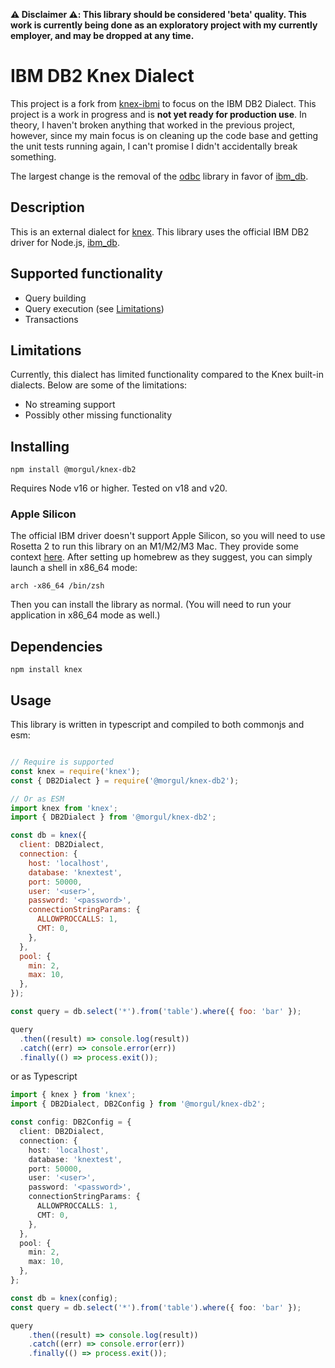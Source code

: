 **⚠️ Disclaimer ⚠️: This library should be considered 'beta' quality. This work is currently being done as an
exploratory project with my currently employer, and may be dropped at any time.**

# IBM DB2 Knex Dialect

This project is a fork from [knex-ibmi][] to focus on the IBM DB2 Dialect. This project is a work in progress and is 
**not yet ready for production use**. In theory, I haven't broken anything that worked in the previous project, 
however, 
since my main focus is on cleaning up the code base and getting the unit tests running again, I can't promise I didn't 
accidentally break something.

The largest change is the removal of the [odbc][] library in favor of [ibm_db][].

## Description

This is an external dialect for [knex][]. This library uses the official IBM DB2 driver for Node.js, [ibm_db][].

## Supported functionality

- Query building
- Query execution (see [Limitations](#Limitations))
- Transactions

## Limitations

Currently, this dialect has limited functionality compared to the Knex built-in dialects. Below are some of the 
limitations:

- No streaming support
- Possibly other missing functionality

## Installing

`npm install @morgul/knex-db2`

Requires Node v16 or higher. Tested on v18 and v20.

### Apple Silicon

The official IBM driver doesn't support Apple Silicon, so you will need to use Rosetta 2 to run this library on an 
M1/M2/M3 Mac. They provide some context [here][m1]. After setting up homebrew as they suggest, you can simply launch a 
shell in x86_64 mode:

```shell
arch -x86_64 /bin/zsh
```

Then you can install the library as normal. (You will need to run your application in x86_64 mode as well.)

## Dependencies

`npm install knex`

## Usage

This library is written in typescript and compiled to both commonjs and esm:

```javascript

// Require is supported
const knex = require('knex');
const { DB2Dialect } = require('@morgul/knex-db2');

// Or as ESM
import knex from 'knex';
import { DB2Dialect } from '@morgul/knex-db2';

const db = knex({
  client: DB2Dialect,
  connection: {
    host: 'localhost',
    database: 'knextest',
    port: 50000,
    user: '<user>',
    password: '<password>',
    connectionStringParams: {
      ALLOWPROCCALLS: 1,
      CMT: 0,
    },
  },
  pool: {
    min: 2,
    max: 10,
  },
});

const query = db.select('*').from('table').where({ foo: 'bar' });

query
  .then((result) => console.log(result))
  .catch((err) => console.error(err))
  .finally(() => process.exit());
```

or as Typescript

```typescript
import { knex } from 'knex';
import { DB2Dialect, DB2Config } from '@morgul/knex-db2';

const config: DB2Config = {
  client: DB2Dialect,
  connection: {
    host: 'localhost',
    database: 'knextest',
    port: 50000,
    user: '<user>',
    password: '<password>',
    connectionStringParams: {
      ALLOWPROCCALLS: 1,
      CMT: 0,
    },
  },
  pool: {
    min: 2,
    max: 10,
  },
};

const db = knex(config);
const query = db.select('*').from('table').where({ foo: 'bar' });

query
    .then((result) => console.log(result))
    .catch((err) => console.error(err))
    .finally(() => process.exit());
```

<!-- Links -->

[knex]: https://github.com/tgriesser/knex
[knex-ibmi]: https://github.com/bdkinc/knex-ibmi
[ibm_db]: https://github.com/ibmdb/node-ibm_db
[odbc]: https://github.com/markdirish/node-odbc

[m1]: https://github.com/ibmdb/node-ibm_db/blob/master/INSTALL.md#m1chip

